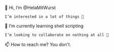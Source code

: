 👋 Hi, I’m @HelaMitWurst

    I’m interested in a lot of things 👀

🌱 I’m currently learning shell scripting

    I’m looking to collaborate on nothing at all 💞️

📫 How to reach me? You don't.
